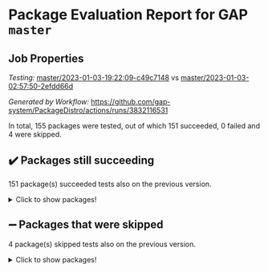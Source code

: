 # Package Evaluation Report for GAP `master`

## Job Properties

*Testing:* [master/2023-01-03-19:22:09-c49c7148](https://github.com/gap-system/PackageDistro/blob/data/reports/master/2023-01-03-19:22:09-c49c7148) vs [master/2023-01-03-02:57:50-2efdd66d](https://github.com/gap-system/PackageDistro/blob/data/reports/master/2023-01-03-02:57:50-2efdd66d)

*Generated by Workflow:* https://github.com/gap-system/PackageDistro/actions/runs/3832116531

In total, 155 packages were tested, out of which 151 succeeded, 0 failed and 4 were skipped.

## :heavy_check_mark: Packages still succeeding

151 package(s) succeeded tests also on the previous version.
<details><summary>Click to show packages!</summary>

- 4ti2interface 2022.09-01 [(success)](https://github.com/gap-system/PackageDistro/actions/runs/3832116531/jobs/6522272912)
- ace 5.6.2 [(success)](https://github.com/gap-system/PackageDistro/actions/runs/3832116531/jobs/6522273051)
- aclib 1.3.2 [(success)](https://github.com/gap-system/PackageDistro/actions/runs/3832116531/jobs/6522273205)
- agt 0.3.1 [(success)](https://github.com/gap-system/PackageDistro/actions/runs/3832116531/jobs/6522273302)
- alnuth 3.2.1 [(success)](https://github.com/gap-system/PackageDistro/actions/runs/3832116531/jobs/6522273474)
- anupq 3.2.6 [(success)](https://github.com/gap-system/PackageDistro/actions/runs/3832116531/jobs/6522273600)
- atlasrep 2.1.6 [(success)](https://github.com/gap-system/PackageDistro/actions/runs/3832116531/jobs/6522273733)
- autodoc 2022.10.20 [(success)](https://github.com/gap-system/PackageDistro/actions/runs/3832116531/jobs/6522273858)
- automata 1.15 [(success)](https://github.com/gap-system/PackageDistro/actions/runs/3832116531/jobs/6522273956)
- automgrp 1.3.2 [(success)](https://github.com/gap-system/PackageDistro/actions/runs/3832116531/jobs/6522274088)
- autpgrp 1.11 [(success)](https://github.com/gap-system/PackageDistro/actions/runs/3832116531/jobs/6522274195)
- cap 2022.12-15 [(success)](https://github.com/gap-system/PackageDistro/actions/runs/3832116531/jobs/6522274308)
- caratinterface 2.3.4 [(success)](https://github.com/gap-system/PackageDistro/actions/runs/3832116531/jobs/6522274478)
- cddinterface 2022.11.01 [(success)](https://github.com/gap-system/PackageDistro/actions/runs/3832116531/jobs/6522274610)
- circle 1.6.5 [(success)](https://github.com/gap-system/PackageDistro/actions/runs/3832116531/jobs/6522274731)
- classicpres 1.22 [(success)](https://github.com/gap-system/PackageDistro/actions/runs/3832116531/jobs/6522274854)
- cohomolo 1.6.11 [(success)](https://github.com/gap-system/PackageDistro/actions/runs/3832116531/jobs/6522274984)
- congruence 1.2.4 [(success)](https://github.com/gap-system/PackageDistro/actions/runs/3832116531/jobs/6522275111)
- corelg 1.56 [(success)](https://github.com/gap-system/PackageDistro/actions/runs/3832116531/jobs/6522275221)
- crime 1.6 [(success)](https://github.com/gap-system/PackageDistro/actions/runs/3832116531/jobs/6522275334)
- crisp 1.4.6 [(success)](https://github.com/gap-system/PackageDistro/actions/runs/3832116531/jobs/6522275451)
- crypting 0.10.4 [(success)](https://github.com/gap-system/PackageDistro/actions/runs/3832116531/jobs/6522275620)
- cryst 4.1.25 [(success)](https://github.com/gap-system/PackageDistro/actions/runs/3832116531/jobs/6522275761)
- crystcat 1.1.10 [(success)](https://github.com/gap-system/PackageDistro/actions/runs/3832116531/jobs/6522275863)
- ctbllib 1.3.4 [(success)](https://github.com/gap-system/PackageDistro/actions/runs/3832116531/jobs/6522275978)
- cubefree 1.19 [(success)](https://github.com/gap-system/PackageDistro/actions/runs/3832116531/jobs/6522276109)
- curlinterface 2.3.1 [(success)](https://github.com/gap-system/PackageDistro/actions/runs/3832116531/jobs/6522276221)
- cvec 2.7.6 [(success)](https://github.com/gap-system/PackageDistro/actions/runs/3832116531/jobs/6522276359)
- datastructures 0.3.0 [(success)](https://github.com/gap-system/PackageDistro/actions/runs/3832116531/jobs/6522276486)
- deepthought 1.0.6 [(success)](https://github.com/gap-system/PackageDistro/actions/runs/3832116531/jobs/6522276593)
- design 1.7 [(success)](https://github.com/gap-system/PackageDistro/actions/runs/3832116531/jobs/6522276713)
- difsets 2.3.1 [(success)](https://github.com/gap-system/PackageDistro/actions/runs/3832116531/jobs/6522276883)
- digraphs 1.6.1 [(success)](https://github.com/gap-system/PackageDistro/actions/runs/3832116531/jobs/6522277018)
- edim 1.3.6 [(success)](https://github.com/gap-system/PackageDistro/actions/runs/3832116531/jobs/6522277155)
- example 4.3.3 [(success)](https://github.com/gap-system/PackageDistro/actions/runs/3832116531/jobs/6522277312)
- examplesforhomalg 2022.11-01 [(success)](https://github.com/gap-system/PackageDistro/actions/runs/3832116531/jobs/6522277481)
- factint 1.6.3 [(success)](https://github.com/gap-system/PackageDistro/actions/runs/3832116531/jobs/6522277605)
- ferret 1.0.9 [(success)](https://github.com/gap-system/PackageDistro/actions/runs/3832116531/jobs/6522277721)
- fga 1.4.0 [(success)](https://github.com/gap-system/PackageDistro/actions/runs/3832116531/jobs/6522277843)
- fining 1.5.4 [(success)](https://github.com/gap-system/PackageDistro/actions/runs/3832116531/jobs/6522277961)
- float 1.0.3 [(success)](https://github.com/gap-system/PackageDistro/actions/runs/3832116531/jobs/6522278071)
- format 1.4.3 [(success)](https://github.com/gap-system/PackageDistro/actions/runs/3832116531/jobs/6522278204)
- forms 1.2.9 [(success)](https://github.com/gap-system/PackageDistro/actions/runs/3832116531/jobs/6522278368)
- fplsa 1.2.6 [(success)](https://github.com/gap-system/PackageDistro/actions/runs/3832116531/jobs/6522278534)
- fr 2.4.12 [(success)](https://github.com/gap-system/PackageDistro/actions/runs/3832116531/jobs/6522278707)
- francy 1.2.5 [(success)](https://github.com/gap-system/PackageDistro/actions/runs/3832116531/jobs/6522278866)
- fwtree 1.3 [(success)](https://github.com/gap-system/PackageDistro/actions/runs/3832116531/jobs/6522278994)
- gapdoc 1.6.6 [(success)](https://github.com/gap-system/PackageDistro/actions/runs/3832116531/jobs/6522279129)
- gauss 2022.12-01 [(success)](https://github.com/gap-system/PackageDistro/actions/runs/3832116531/jobs/6522279276)
- gaussforhomalg 2022.08-03 [(success)](https://github.com/gap-system/PackageDistro/actions/runs/3832116531/jobs/6522279463)
- gbnp 1.0.5 [(success)](https://github.com/gap-system/PackageDistro/actions/runs/3832116531/jobs/6522280130)
- generalizedmorphismsforcap 2022.12-01 [(success)](https://github.com/gap-system/PackageDistro/actions/runs/3832116531/jobs/6522280321)
- genss 1.6.8 [(success)](https://github.com/gap-system/PackageDistro/actions/runs/3832116531/jobs/6522280525)
- gradedmodules 2022.09-02 [(success)](https://github.com/gap-system/PackageDistro/actions/runs/3832116531/jobs/6522280706)
- gradedringforhomalg 2022.11-01 [(success)](https://github.com/gap-system/PackageDistro/actions/runs/3832116531/jobs/6522280858)
- grape 4.9.0 [(success)](https://github.com/gap-system/PackageDistro/actions/runs/3832116531/jobs/6522281044)
- groupoids 1.71 [(success)](https://github.com/gap-system/PackageDistro/actions/runs/3832116531/jobs/6522281225)
- grpconst 2.6.3 [(success)](https://github.com/gap-system/PackageDistro/actions/runs/3832116531/jobs/6522281397)
- guarana 0.96.3 [(success)](https://github.com/gap-system/PackageDistro/actions/runs/3832116531/jobs/6522281551)
- guava 3.18 [(success)](https://github.com/gap-system/PackageDistro/actions/runs/3832116531/jobs/6522281686)
- hap 1.48 [(success)](https://github.com/gap-system/PackageDistro/actions/runs/3832116531/jobs/6522281848)
- hapcryst 0.1.15 [(success)](https://github.com/gap-system/PackageDistro/actions/runs/3832116531/jobs/6522281996)
- hecke 1.5.3 [(success)](https://github.com/gap-system/PackageDistro/actions/runs/3832116531/jobs/6522282113)
- help 3.5 [(success)](https://github.com/gap-system/PackageDistro/actions/runs/3832116531/jobs/6522282261)
- homalg 2022.12-02 [(success)](https://github.com/gap-system/PackageDistro/actions/runs/3832116531/jobs/6522282407)
- homalgtocas 2022.11-02 [(success)](https://github.com/gap-system/PackageDistro/actions/runs/3832116531/jobs/6522282545)
- idrel 2.44 [(success)](https://github.com/gap-system/PackageDistro/actions/runs/3832116531/jobs/6522282689)
- images 1.3.1 [(success)](https://github.com/gap-system/PackageDistro/actions/runs/3832116531/jobs/6522282821)
- intpic 0.3.0 [(success)](https://github.com/gap-system/PackageDistro/actions/runs/3832116531/jobs/6522282956)
- io 4.8.0 [(success)](https://github.com/gap-system/PackageDistro/actions/runs/3832116531/jobs/6522283087)
- io_forhomalg 2022.11-01 [(success)](https://github.com/gap-system/PackageDistro/actions/runs/3832116531/jobs/6522283225)
- irredsol 1.4.4 [(success)](https://github.com/gap-system/PackageDistro/actions/runs/3832116531/jobs/6522283387)
- json 2.1.1 [(success)](https://github.com/gap-system/PackageDistro/actions/runs/3832116531/jobs/6522283551)
- jupyterkernel 1.4.1 [(success)](https://github.com/gap-system/PackageDistro/actions/runs/3832116531/jobs/6522283660)
- jupyterviz 1.5.6 [(success)](https://github.com/gap-system/PackageDistro/actions/runs/3832116531/jobs/6522283760)
- kan 1.34 [(success)](https://github.com/gap-system/PackageDistro/actions/runs/3832116531/jobs/6522283874)
- kbmag 1.5.11 [(success)](https://github.com/gap-system/PackageDistro/actions/runs/3832116531/jobs/6522283980)
- laguna 3.9.5 [(success)](https://github.com/gap-system/PackageDistro/actions/runs/3832116531/jobs/6522284113)
- liealgdb 2.2.1 [(success)](https://github.com/gap-system/PackageDistro/actions/runs/3832116531/jobs/6522284230)
- liepring 2.8 [(success)](https://github.com/gap-system/PackageDistro/actions/runs/3832116531/jobs/6522284408)
- liering 2.4.2 [(success)](https://github.com/gap-system/PackageDistro/actions/runs/3832116531/jobs/6522284540)
- linearalgebraforcap 2022.12-04 [(success)](https://github.com/gap-system/PackageDistro/actions/runs/3832116531/jobs/6522284654)
- localizeringforhomalg 2022.11-01 [(success)](https://github.com/gap-system/PackageDistro/actions/runs/3832116531/jobs/6522284804)
- loops 3.4.3 [(success)](https://github.com/gap-system/PackageDistro/actions/runs/3832116531/jobs/6522284958)
- lpres 1.0.3 [(success)](https://github.com/gap-system/PackageDistro/actions/runs/3832116531/jobs/6522285090)
- majoranaalgebras 1.5.1 [(success)](https://github.com/gap-system/PackageDistro/actions/runs/3832116531/jobs/6522285209)
- mapclass 1.4.6 [(success)](https://github.com/gap-system/PackageDistro/actions/runs/3832116531/jobs/6522285359)
- matgrp 0.70 [(success)](https://github.com/gap-system/PackageDistro/actions/runs/3832116531/jobs/6522285511)
- matricesforhomalg 2022.12-01 [(success)](https://github.com/gap-system/PackageDistro/actions/runs/3832116531/jobs/6522285642)
- modisom 2.5.3 [(success)](https://github.com/gap-system/PackageDistro/actions/runs/3832116531/jobs/6522285808)
- modulepresentationsforcap 2022.12-01 [(success)](https://github.com/gap-system/PackageDistro/actions/runs/3832116531/jobs/6522285954)
- modules 2022.11-01 [(success)](https://github.com/gap-system/PackageDistro/actions/runs/3832116531/jobs/6522286093)
- monoidalcategories 2022.12-01 [(success)](https://github.com/gap-system/PackageDistro/actions/runs/3832116531/jobs/6522286266)
- nconvex 2022.09-01 [(success)](https://github.com/gap-system/PackageDistro/actions/runs/3832116531/jobs/6522286420)
- nilmat 1.4.2 [(success)](https://github.com/gap-system/PackageDistro/actions/runs/3832116531/jobs/6522286570)
- nock 1.5 [(success)](https://github.com/gap-system/PackageDistro/actions/runs/3832116531/jobs/6522286703)
- normalizinterface 1.3.5 [(success)](https://github.com/gap-system/PackageDistro/actions/runs/3832116531/jobs/6522286851)
- nq 2.5.9 [(success)](https://github.com/gap-system/PackageDistro/actions/runs/3832116531/jobs/6522286981)
- numericalsgps 1.3.1 [(success)](https://github.com/gap-system/PackageDistro/actions/runs/3832116531/jobs/6522287128)
- openmath 11.5.2 [(success)](https://github.com/gap-system/PackageDistro/actions/runs/3832116531/jobs/6522287273)
- orb 4.9.0 [(success)](https://github.com/gap-system/PackageDistro/actions/runs/3832116531/jobs/6522287400)
- packagemanager 1.3.2 [(success)](https://github.com/gap-system/PackageDistro/actions/runs/3832116531/jobs/6522287549)
- patternclass 2.4.3 [(success)](https://github.com/gap-system/PackageDistro/actions/runs/3832116531/jobs/6522287647)
- permut 2.0.4 [(success)](https://github.com/gap-system/PackageDistro/actions/runs/3832116531/jobs/6522287741)
- polenta 1.3.10 [(success)](https://github.com/gap-system/PackageDistro/actions/runs/3832116531/jobs/6522287866)
- polymaking 0.8.6 [(success)](https://github.com/gap-system/PackageDistro/actions/runs/3832116531/jobs/6522287962)
- primgrp 3.4.3 [(success)](https://github.com/gap-system/PackageDistro/actions/runs/3832116531/jobs/6522288087)
- profiling 2.5.2 [(success)](https://github.com/gap-system/PackageDistro/actions/runs/3832116531/jobs/6522288202)
- qpa 1.34 [(success)](https://github.com/gap-system/PackageDistro/actions/runs/3832116531/jobs/6522288315)
- quagroup 1.8.3 [(success)](https://github.com/gap-system/PackageDistro/actions/runs/3832116531/jobs/6522288431)
- radiroot 2.9 [(success)](https://github.com/gap-system/PackageDistro/actions/runs/3832116531/jobs/6522288565)
- rcwa 4.7.1 [(success)](https://github.com/gap-system/PackageDistro/actions/runs/3832116531/jobs/6522288691)
- rds 1.8 [(success)](https://github.com/gap-system/PackageDistro/actions/runs/3832116531/jobs/6522288847)
- recog 1.4.2 [(success)](https://github.com/gap-system/PackageDistro/actions/runs/3832116531/jobs/6522288955)
- repndecomp 1.3.0 [(success)](https://github.com/gap-system/PackageDistro/actions/runs/3832116531/jobs/6522289098)
- repsn 3.1.0 [(success)](https://github.com/gap-system/PackageDistro/actions/runs/3832116531/jobs/6522289254)
- resclasses 4.7.3 [(success)](https://github.com/gap-system/PackageDistro/actions/runs/3832116531/jobs/6522289378)
- ringsforhomalg 2022.11-01 [(success)](https://github.com/gap-system/PackageDistro/actions/runs/3832116531/jobs/6522289495)
- sco 2022.09-01 [(success)](https://github.com/gap-system/PackageDistro/actions/runs/3832116531/jobs/6522289637)
- scscp 2.4.0 [(success)](https://github.com/gap-system/PackageDistro/actions/runs/3832116531/jobs/6522289757)
- semigroups 5.2.0 [(success)](https://github.com/gap-system/PackageDistro/actions/runs/3832116531/jobs/6522289866)
- sglppow 2.3 [(success)](https://github.com/gap-system/PackageDistro/actions/runs/3832116531/jobs/6522289985)
- sgpviz 0.999.5 [(success)](https://github.com/gap-system/PackageDistro/actions/runs/3832116531/jobs/6522290129)
- simpcomp 2.1.14 [(success)](https://github.com/gap-system/PackageDistro/actions/runs/3832116531/jobs/6522290287)
- singular 2022.09.23 [(success)](https://github.com/gap-system/PackageDistro/actions/runs/3832116531/jobs/6522290463)
- sl2reps 1.1 [(success)](https://github.com/gap-system/PackageDistro/actions/runs/3832116531/jobs/6522290609)
- sla 1.5.3 [(success)](https://github.com/gap-system/PackageDistro/actions/runs/3832116531/jobs/6522290758)
- smallgrp 1.5.1 [(success)](https://github.com/gap-system/PackageDistro/actions/runs/3832116531/jobs/6522290897)
- smallsemi 0.6.13 [(success)](https://github.com/gap-system/PackageDistro/actions/runs/3832116531/jobs/6522291058)
- sonata 2.9.6 [(success)](https://github.com/gap-system/PackageDistro/actions/runs/3832116531/jobs/6522291206)
- sophus 1.27 [(success)](https://github.com/gap-system/PackageDistro/actions/runs/3832116531/jobs/6522291389)
- spinsym 1.5.2 [(success)](https://github.com/gap-system/PackageDistro/actions/runs/3832116531/jobs/6522291588)
- standardff 0.9.4 [(success)](https://github.com/gap-system/PackageDistro/actions/runs/3832116531/jobs/6522291789)
- symbcompcc 1.3.2 [(success)](https://github.com/gap-system/PackageDistro/actions/runs/3832116531/jobs/6522292001)
- thelma 1.3 [(success)](https://github.com/gap-system/PackageDistro/actions/runs/3832116531/jobs/6522292233)
- tomlib 1.2.9 [(success)](https://github.com/gap-system/PackageDistro/actions/runs/3832116531/jobs/6522292442)
- toolsforhomalg 2022.12-01 [(success)](https://github.com/gap-system/PackageDistro/actions/runs/3832116531/jobs/6522292646)
- toric 1.9.5 [(success)](https://github.com/gap-system/PackageDistro/actions/runs/3832116531/jobs/6522292858)
- toricvarieties 2022.07.13 [(success)](https://github.com/gap-system/PackageDistro/actions/runs/3832116531/jobs/6522293001)
- transgrp 3.6.3 [(success)](https://github.com/gap-system/PackageDistro/actions/runs/3832116531/jobs/6522293177)
- ugaly 4.0.3 [(success)](https://github.com/gap-system/PackageDistro/actions/runs/3832116531/jobs/6522293335)
- unipot 1.5 [(success)](https://github.com/gap-system/PackageDistro/actions/runs/3832116531/jobs/6522293498)
- unitlib 4.1.0 [(success)](https://github.com/gap-system/PackageDistro/actions/runs/3832116531/jobs/6522293686)
- utils 0.81 [(success)](https://github.com/gap-system/PackageDistro/actions/runs/3832116531/jobs/6522293852)
- uuid 0.7 [(success)](https://github.com/gap-system/PackageDistro/actions/runs/3832116531/jobs/6522294003)
- walrus 0.9991 [(success)](https://github.com/gap-system/PackageDistro/actions/runs/3832116531/jobs/6522294155)
- wedderga 4.10.2 [(success)](https://github.com/gap-system/PackageDistro/actions/runs/3832116531/jobs/6522294301)
- xmod 2.88 [(success)](https://github.com/gap-system/PackageDistro/actions/runs/3832116531/jobs/6522294446)
- xmodalg 1.23 [(success)](https://github.com/gap-system/PackageDistro/actions/runs/3832116531/jobs/6522294620)
- yangbaxter 0.10.2 [(success)](https://github.com/gap-system/PackageDistro/actions/runs/3832116531/jobs/6522294758)
- zeromqinterface 0.14 [(success)](https://github.com/gap-system/PackageDistro/actions/runs/3832116531/jobs/6522294898)
</details>

## :heavy_minus_sign: Packages that were skipped

4 package(s) skipped tests also on the previous version.
<details><summary>Click to show packages!</summary>

- browse 1.8.19 [(skipped)](https://github.com/gap-system/PackageDistro/actions/runs/3832116531/jobs/6522063048)
- itc 1.5.1 [(skipped)](https://github.com/gap-system/PackageDistro/actions/runs/3832116531/jobs/6522063048)
- polycyclic 2.16 [(skipped)](https://github.com/gap-system/PackageDistro/actions/runs/3832116531/jobs/6522063048)
- xgap 4.31 [(skipped)](https://github.com/gap-system/PackageDistro/actions/runs/3832116531/jobs/6522063048)
</details>

